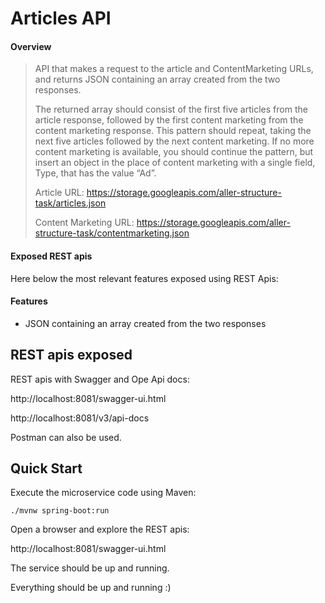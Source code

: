 # Articles API

#### Overview
>API that makes a request to the article and ContentMarketing URLs, 
> and returns JSON containing an array created from the two responses.
> 
> The returned array should consist of the first five articles from the article response, 
> followed by the first content marketing from the content marketing response. 
> This pattern should repeat, taking the next five articles followed by the next 
> content marketing. If no more content marketing is available, you should continue 
> the pattern, but insert an object in the place of content marketing with a single field,
> Type, that has the value “Ad”.
> 
> Article URL: https://storage.googleapis.com/aller-structure-task/articles.json
> 
> Content Marketing URL: https://storage.googleapis.com/aller-structure-task/contentmarketing.json

#### Exposed REST apis
Here below the most relevant features exposed using REST Apis:

#### Features

* JSON containing an array created from the two responses

## REST apis exposed
REST apis with Swagger and Ope Api docs:

http://localhost:8081/swagger-ui.html

http://localhost:8081/v3/api-docs

Postman can also be used.

## Quick Start
Execute the microservice code using Maven:

    ./mvnw spring-boot:run
    
Open a browser and explore the REST apis:

http://localhost:8081/swagger-ui.html

The service should be up and running.

Everything should be up and running :)

